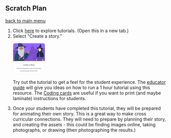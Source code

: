 ## Scratch Plan

[back to main menu](https://lindsaycullum.github.io/cs-resource-instructions)

<ol>
  <li> Click <a href="https://scratch.mit.edu/ideas" target="_blank">here</a> to explore tutorials. (Open this in a new tab.)</li>

  <li>Select "Create a story." 
    <p><img src="https://github.com/lindsaycullum/cs-resource-instructions/blob/master/images/createAStoryScratchActivity.png" alt="Create a story Scratch Activity"></p>
    <p>Try out the tutorial to get a feel for the student experience. The <a href=https://resources.scratch.mit.edu/www/guides/en/StoryGuide.pdf" target="_blank">educator guide</a> will give you ideas on how to run a 1 hour tutorial using this resource. The <a href="https://resources.scratch.mit.edu/www/cards/en/story-cards.pdf">Coding cards</a> are useful if you want to print (and maybe laminate) instructions for students.</p>
  </li>
  <li>Once your students have completed this tutorial, they will be prepared for animating their own story. This is a great way to make cross curricular connections. They will need to prepare by planning their story, and creating the assets - this could be finding images online, taking photographs, or drawing (then photographing the results.)
  </li>
</ol>
